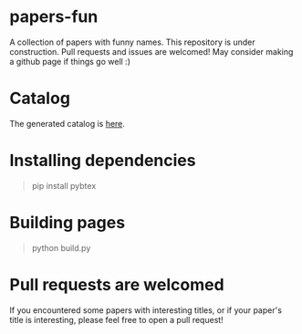 # papers-fun
A collection of papers with funny names. This repository is under construction. Pull requests and issues are welcomed! May consider making a github page if things go well :)

# Catalog
The generated catalog is [here](papers-fun/README.md).

# Installing dependencies
> pip install pybtex

# Building pages
> python build.py

# Pull requests are welcomed
If you encountered some papers with interesting titles, or if your paper's title is interesting, please feel free to open a pull request!